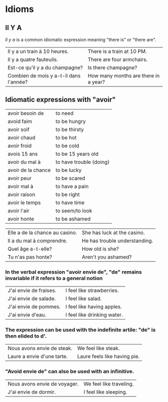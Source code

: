 # Idioms

## Il Y A

_Il y a_ is a common idiomatic expression meaning "there is" or "there are".

|                                        |                                      |
| -------------------------------------- | ------------------------------------ |
| Il y a un train à 10 heures.           | There is a train at 10 PM.           |
| Il y a quatre fauteuils.               | There are four armchairs.            |
| Est-ce qu'il y a du champagne?         | Is there champagne?                  |
| Combien de mois y a-t-il dans l'année? | How many months are there in a year? |

## Idiomatic expressions with "avoir"

|                    |                         |
| ------------------ | ----------------------- |
| avoir besoin de    | to need                 |
| avoid faim         | to be hungry            |
| avoir soif         | to be thirsty           |
| avoir chaud        | to be hot               |
| avoir froid        | to be cold              |
| avois 15 ans       | to be 15 years old      |
| avoir du mal à     | to have trouble (doing) |
| avoir de la chance | to be lucky             |
| avoir peur         | to be scared            |
| avoir mal à        | to have a pain          |
| avoir raison       | to be right             |
| avoir le temps     | to have time            |
| avoir l'air        | to seem/to look         |
| avoir honte        | to be ashamed           |

|                                |                               |
| ------------------------------ | ----------------------------- |
| Elle a de la chance au casino. | She has luck at the casino.   |
| Il a du mal à comprendre.      | He has trouble understanding. |
| Quel âge a-t-elle?             | How old is she?               |
| Tu n'as pas honte?             | Aren't you ashamed?           |

### In the verbal expression "avoir envie de", "de" remains invariable if it refers to a general notion

|                        |                             |
| ---------------------- | --------------------------- |
| J'ai envie de fraises. | I feel like strawberries.   |
| J'ai envie de salade.  | I feel like salad.          |
| J'ai envie de pommes.  | I feel like having apples.  |
| J'ai envie d'eau.      | I feel like drinking water. |

### The expression can be used with the indefinite artile: "de" is then elided to d'.

|                            |                              |
| -------------------------- | ---------------------------- |
| Nous avons envie de steak. | We feel like steak.          |
| Laure a envie d'une tarte. | Laure feels like having pie. |

### "Avoid envie de" can also be used with an infinitive.

|                              |                         |
| ---------------------------- | ----------------------- |
| Nous avons envie de voyager. | We feel like traveling. |
| J'ai envie de dormir.        | I feel like sleeping.   |
